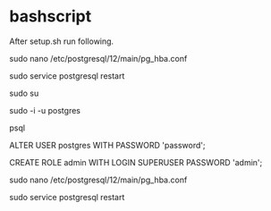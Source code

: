 # bashscript


After setup.sh run following.

sudo nano /etc/postgresql/12/main/pg_hba.conf

sudo service postgresql restart

sudo su

sudo -i -u postgres

psql

ALTER USER postgres WITH PASSWORD 'password';

CREATE ROLE admin WITH LOGIN SUPERUSER PASSWORD 'admin';

sudo nano /etc/postgresql/12/main/pg_hba.conf

sudo service postgresql restart
